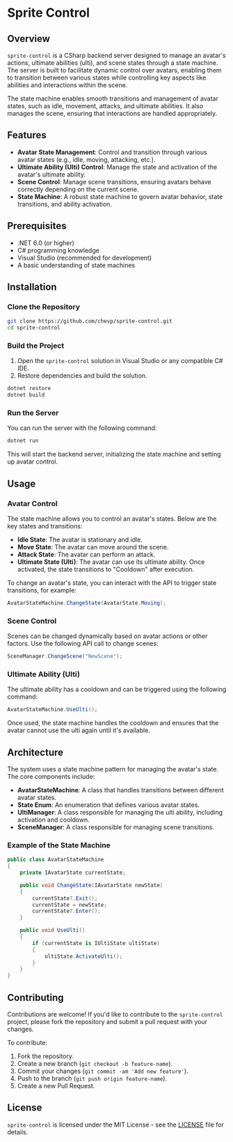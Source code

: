 
# Sprite Control

## Overview

`sprite-control` is a CSharp backend server designed to manage an avatar's actions, ultimate abilities (ulti), and scene states through a state machine. The server is built to facilitate dynamic control over avatars, enabling them to transition between various states while controlling key aspects like abilities and interactions within the scene.

The state machine enables smooth transitions and management of avatar states, such as idle, movement, attacks, and ultimate abilities. It also manages the scene, ensuring that interactions are handled appropriately.

## Features

- **Avatar State Management**: Control and transition through various avatar states (e.g., idle, moving, attacking, etc.).
- **Ultimate Ability (Ulti) Control**: Manage the state and activation of the avatar's ultimate ability.
- **Scene Control**: Manage scene transitions, ensuring avatars behave correctly depending on the current scene.
- **State Machine**: A robust state machine to govern avatar behavior, state transitions, and ability activation.

## Prerequisites

- .NET 6.0 (or higher)
- C# programming knowledge
- Visual Studio (recommended for development)
- A basic understanding of state machines

## Installation

### Clone the Repository

```bash
git clone https://github.com/chevp/sprite-control.git
cd sprite-control
```

### Build the Project

1. Open the `sprite-control` solution in Visual Studio or any compatible C# IDE.
2. Restore dependencies and build the solution.

```bash
dotnet restore
dotnet build
```

### Run the Server

You can run the server with the following command:

```bash
dotnet run
```

This will start the backend server, initializing the state machine and setting up avatar control.

## Usage

### Avatar Control

The state machine allows you to control an avatar's states. Below are the key states and transitions:

- **Idle State**: The avatar is stationary and idle.
- **Move State**: The avatar can move around the scene.
- **Attack State**: The avatar can perform an attack.
- **Ultimate State (Ulti)**: The avatar can use its ultimate ability. Once activated, the state transitions to "Cooldown" after execution.

To change an avatar's state, you can interact with the API to trigger state transitions, for example:

```csharp
AvatarStateMachine.ChangeState(AvatarState.Moving);
```

### Scene Control

Scenes can be changed dynamically based on avatar actions or other factors. Use the following API call to change scenes:

```csharp
SceneManager.ChangeScene("NewScene");
```

### Ultimate Ability (Ulti)

The ultimate ability has a cooldown and can be triggered using the following command:

```csharp
AvatarStateMachine.UseUlti();
```

Once used, the state machine handles the cooldown and ensures that the avatar cannot use the ulti again until it's available.

## Architecture

The system uses a state machine pattern for managing the avatar's state. The core components include:

- **AvatarStateMachine**: A class that handles transitions between different avatar states.
- **State Enum**: An enumeration that defines various avatar states.
- **UltiManager**: A class responsible for managing the ulti ability, including activation and cooldown.
- **SceneManager**: A class responsible for managing scene transitions.

### Example of the State Machine

```csharp
public class AvatarStateMachine
{
    private IAvatarState currentState;

    public void ChangeState(IAvatarState newState)
    {
        currentState?.Exit();
        currentState = newState;
        currentState?.Enter();
    }

    public void UseUlti()
    {
        if (currentState is IUltiState ultiState)
        {
            ultiState.ActivateUlti();
        }
    }
}
```

## Contributing

Contributions are welcome! If you'd like to contribute to the `sprite-control` project, please fork the repository and submit a pull request with your changes.

To contribute:

1. Fork the repository.
2. Create a new branch (`git checkout -b feature-name`).
3. Commit your changes (`git commit -am 'Add new feature'`).
4. Push to the branch (`git push origin feature-name`).
5. Create a new Pull Request.

## License

`sprite-control` is licensed under the MIT License - see the [LICENSE](LICENSE) file for details.


